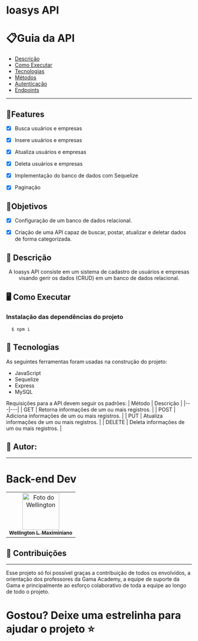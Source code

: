 # Ioasys API 

# 📋Guia da API

- [Descrição](#📝-descrição)
- [Como Executar](#🖥️-como-executar)
- [Tecnologias](#🛠-tecnologias)
- [Métodos](#métodos)
- [Autenticação](#autenticação---jwt)
- [Endpoints](#endpoints)

---

## 💾Features

- [x] Busca usuários e empresas
- [x] Insere usuários e empresas
- [x] Atualiza usuários e empresas
- [x] Deleta usuários e empresas
- [x] Implementação do banco de dados com Sequelize
- [x] Paginação


## 🎯Objetivos 

- [x] Configuração de um banco de dados relacional.
- [x] Criação de uma API capaz de buscar, postar, atualizar e deletar dados de forma categorizada.



## 📝 Descrição

<p align="center"> A Ioasys API consiste em um sistema de cadastro de usuários e empresas visando gerir os dados (CRUD) em um banco de dados relacional.</p>

## 🖥️ Como Executar

### Instalação das dependências do projeto

      $ npm i

## 🔨 Tecnologias

As seguintes ferramentas foram usadas na construção do projeto:

- JavaScript
- Sequelize
- Express
- MySQL

Requisições para a API devem seguir os padrões:
| Método | Descrição |
|---|---|
| GET | Retorna informações de um ou mais registros. |
| POST | Adiciona informações de um ou mais registros. |
| PUT | Atualiza informações de um ou mais registros. |
| DELETE | Deleta informações de um ou mais registros. |

## 🤝 Autor:
---
# Back-end Dev
<table>
     <td align="center">
      <a href="https://github.com/WellingtonMax">
        <img src="https://avatars.githubusercontent.com/u/83736385?v=4" width="100px;" alt="Foto do Wellington"/><br>
        <sub>
          <b>Wellington L. Maximiniano</b>
        </sub>
      </a>
    </td>
  </tr>
</table>

## 🤝 Contribuições

---
<p>Esse projeto só foi possível graças a contribuição de todos os envolvidos, a orientação dos professores da Gama Academy, a equipe de suporte da Gama e principalmente ao esforço colaborativo de toda a equipe ao longo de todo o projeto.<p\>

<h1> Gostou? Deixe uma estrelinha para ajudar o projeto ⭐ <h1\>
